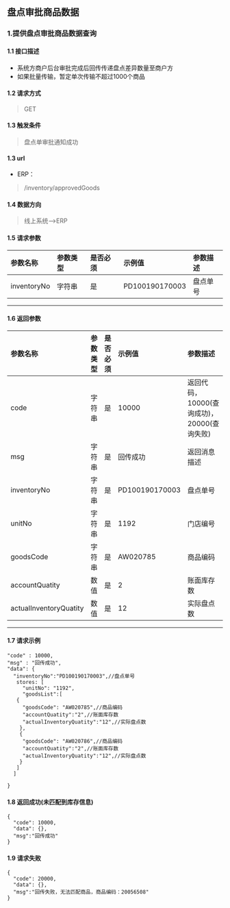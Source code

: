 ## 盘点审批商品数据
### 1.提供盘点审批商品数据查询
#### 1.1 接口描述
* 系统方商户后台审批完成后回传传递盘点差异数量至商户方
* 如果批量传输，暂定单次传输不超过1000个商品
#### 1.2 请求方式
> GET
#### 1.3 触发条件
> 盘点单审批通知成功
#### 1.3 url
* ERP：
> /inventory/approvedGoods
#### 1.4 数据方向
> 线上系统-->ERP
#### 1.5 请求参数
| 参数名称 | 参数类型 | 是否必须 | 示例值 | 参数描述  |
| :---         |     :---      |     :--- | :--- | :--- |
| inventoryNo   | 字符串     | 是    | PD100190170003    | 盘点单号 |
--------------------- 
#### 1.6 返回参数
| 参数名称 | 参数类型 | 是否必须 | 示例值 | 参数描述  |
| :---         |     :---      |     :--- | :--- | :--- |
| code   | 字符串     | 是    | 10000    | 返回代码，10000(查询成功)，20000(查询失败) |
| msg   | 字符串    | 是    | 回传成功    | 返回消息描述 |
| inventoryNo   | 字符串     | 是    | PD100190170003    | 盘点单号 |
| unitNo   | 字符串    | 是    | 1192    | 门店编号 |
| goodsCode   | 字符串    | 是    | AW020785    | 商品编码 |
| accountQuatity   | 数值    | 是    | 2   | 账面库存数 |
| actualInventoryQuatity   | 数值    | 是    | 12    | 实际盘点数 |
--------------------- 
#### 1.7 请求示例
 ``` 
 "code" : 10000,
 "msg" : "回传成功",
 "data": {
   "inventoryNo":"PD100190170003",//盘点单号
    stores: [
      "unitNo": "1192",
      "goodsList":[
	{
	  "goodsCode": "AW020785",//商品编码
	  "accountQuatity":"2",//账面库存数
	  "actualInventoryQuatity":"12",//实际盘点数
	 },
	 {
	  "goodsCode": "AW020786",//商品编码
	  "accountQuatity":"2",//账面库存数
	  "actualInventoryQuatity":"12",//实际盘点数
	 }
	]
   ]
   
 }
```
#### 1.8 返回成功(未匹配到库存信息)
```
{
  "code": 10000,
  "data": {},
  "msg":"回传成功"
}
```
#### 1.9 请求失败
```
{
  "code": 20000,
  "data": {},
  "msg":"回传失败，无法匹配商品，商品编码：20056508"
}
```

